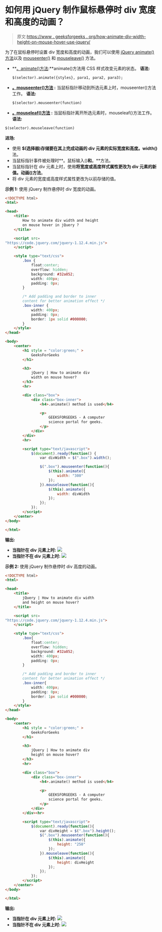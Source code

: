 # 如何用 jQuery 制作鼠标悬停时 div 宽度和高度的动画？

> 原文:[https://www . geeksforgeeks . org/how-animate-div-width-height-on-mouse-hover-use-jquery/](https://www.geeksforgeeks.org/how-to-animate-div-width-and-height-on-mouse-hover-using-jquery/)

为了在鼠标悬停时设置 div 宽度和高度的动画，我们可以使用 [jQuery animate()方法](https://www.geeksforgeeks.org/jquery-animate-with-examples/)以及 [mouseenter()](https://www.geeksforgeeks.org/jquery-mouseenter-with-examples/) 和 [mouseleave()](https://www.geeksforgeeks.org/jquery-mouseleave-with-examples/) 方法。

*   **[。animate()方法](https://www.geeksforgeeks.org/jquery-animate-with-examples/):**animate()方法用 CSS 样式改变元素的状态。
    **语法:**

    ```html
    $(selector).animate({styles}, para1, para2, para3);
    ```

*   **[。mouseenter()方法](https://www.geeksforgeeks.org/jquery-mouseenter-with-examples/) :** 当鼠标指针移动到所选元素上时，mouseenter()方法工作。
    **语法:**

    ```html
    $(selector).mouseenter(function)
    ```

*   **[。mouseleaf()方法](https://www.geeksforgeeks.org/jquery-mouseleave-with-examples/) :** 当鼠标指针离开所选元素时，mouseleaf()方法工作。
    **语法:**

```html
$(selector).mouseleave(function)
```

**进场:**

*   使用 **$(选择器)存储要在其上完成动画的 div 元素的实际宽度和高度。width()** 法。
*   当鼠标指针事件被处理时**。鼠标输入()**和**。**方法。
*   当鼠标指针在 div 元素上时，使用**将宽度或高度样式属性更改为 div 元素的新值。动画()方法**。
*   将 div 元素的宽度或高度样式属性更改为以前存储的值。

**示例 1:** 使用 jQuery 制作悬停时 div 宽度的动画。

```html
<!DOCTYPE html>
<html>

<head>
    <title>
        How to animate div width and height
        on mouse hover in jQuery ?
    </title>

    <script src=
"https://code.jquery.com/jquery-1.12.4.min.js">
    </script>

    <style type="text/css">
        .box {
            float:center;
            overflow: hidden;
            background: #32a852;
            width: 400px;
            padding: 0px;
        }

        /* Add padding and border to inner
        content for better animation effect */
        .box-inner {
            width: 400px;
            padding: 0px;
            border: 1px solid #000000;
        }
    </style>
</head>

<body>
    <center>
        <h1 style = "color:green;" > 
            GeeksForGeeks 
        </h1> 

        <h3>
            jQuery | How to animate div
            width on mouse hover?
        </h3>
        <hr>

        <div class="box">
            <div class="box-inner">
                <h4>.animate() method is used</h4>

                <p>
                    GEEKSFORGEEKS - A computer 
                    science portal for geeks.
                </p>
            </div>
        </div>
        <hr>

        <script type="text/javascript">
            $(document).ready(function() {
                var divWidth = $(".box").width();

                $(".box").mouseenter(function(){
                    $(this).animate({
                        width: "300"
                    });
                }).mouseleave(function(){
                    $(this).animate({
                        width: divWidth
                    });
                });
            });
        </script>
    </center>
</body>

</html>
```

**输出:**

*   **当指针在 div 元素上时:**
    ![](img/a352995b4f4079659d5bdcc374f70bcc.png)
*   **当指针不在 div 元素上时:**
    ![](img/749728bb26e3137de0aecbd9561f10dd.png)

**示例 2:** 使用 jQuery 制作悬停时 div 高度的动画。

```html
<!DOCTYPE html>
<html>

<head>
    <title>
        jQuery | How to animate div width
        and height on mouse hover?
    </title>

    <script src=
"https://code.jquery.com/jquery-1.12.4.min.js">
    </script>

    <style type="text/css">
        .box{
            float:center;
            overflow: hidden;
            background: #32a852;
            width: 400px;
            padding: 0px;
        }

        /* Add padding and border to inner
        content for better animation effect */
        .box-inner{
            width: 400px;
            padding: 0px;
            border: 1px solid #000000;
        }
    </style>
</head>

<body>
    <center>
        <h1 style = "color:green;" > 
            GeeksForGeeks 
        </h1> 

        <h3>
            jQuery | How to animate div
            height on mouse hover?
        </h3>
        <hr>

        <div class="box">
            <div class="box-inner">
                <h4>.animate() method is used</h4>

                <p>
                    GEEKSFORGEEKS - A computer 
                    science portal for geeks.
                </p>
            </div>
        </div><hr>

        <script type="text/javascript">
            $(document).ready(function(){
                var divHeight = $(".box").height();
                $(".box").mouseenter(function(){
                    $(this).animate({
                        height: "250"
                    });
                }).mouseleave(function(){
                    $(this).animate({
                        height: divHeight
                    });
                });
            });
        </script>
    </center>
</body>

</html>
```

**输出:**

*   **当指针在 div 元素上时:**
    ![](img/88a3f87c27f5782b089daac13f40c4a0.png)
*   **当指针不在 div 元素上时:**
    ![](img/1dede2ff5a27448eb9a46090985159dd.png)